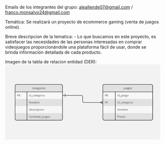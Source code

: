 Emails de los integrantes del grupo: 
aleallende07@gmail.com  / franco.monsalvo24@gmail.com

Temática: 
Se realizará un proyecto de ecommerce gaming (venta de juegos online).

Breve descripcion de la tematica: - Lo que buscamos en este proyecto, es satisfacer las necesidades de las personas interesadas en comprar videojuegos proporcionándole una plataforma fácil de usar, donde se brinda información detallada de cada producto.


Imagen de la tabla de relacion entidad (DER):
![image](https://github.com/FrancoMartinMonsalvo/TPE-Parte-1/blob/main/Allende-Monsalvo-TPE-Grupo-84/TPE-Parte-1/DER.png)
